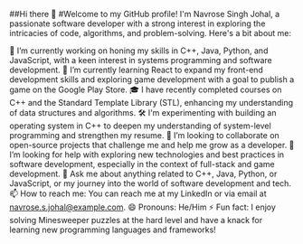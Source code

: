 ##Hi there 👋
#Welcome to my GitHub profile! I'm Navrose Singh Johal, a passionate software developer with a strong interest in exploring the intricacies of code, algorithms, and problem-solving. Here's a bit about me:

🔭 I’m currently working on honing my skills in C++, Java, Python, and JavaScript, with a keen interest in systems programming and software development.
🌱 I’m currently learning React to expand my front-end development skills and exploring game development with a goal to publish a game on the Google Play Store.
🎓 I have recently completed courses on C++ and the Standard Template Library (STL), enhancing my understanding of data structures and algorithms.
🛠️ I'm experimenting with building an operating system in C++ to deepen my understanding of system-level programming and strengthen my resume.
👯 I’m looking to collaborate on open-source projects that challenge me and help me grow as a developer.
🤔 I’m looking for help with exploring new technologies and best practices in software development, especially in the context of full-stack and game development.
💬 Ask me about anything related to C++, Java, Python, or JavaScript, or my journey into the world of software development and tech.
📫 How to reach me: You can reach me at my LinkedIn or via email at navrose.s.johal@example.com.
😄 Pronouns: He/Him
⚡ Fun fact: I enjoy solving Minesweeper puzzles at the hard level and have a knack for learning new programming languages and frameworks!
